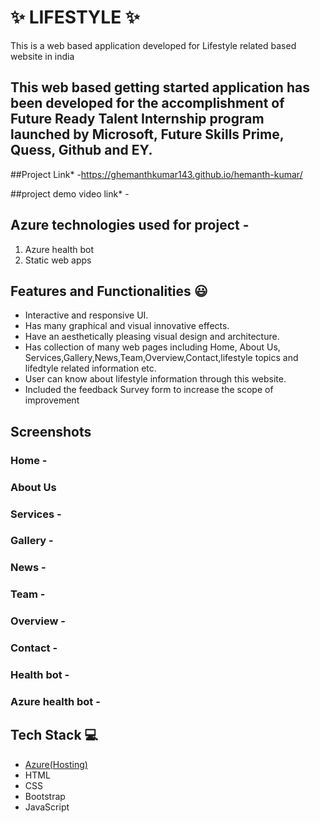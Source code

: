 # ✨ LIFESTYLE ✨ 

This is a web based application developed for Lifestyle related based website in india

## This web based getting started application has been developed for the accomplishment of Future Ready Talent Internship program launched by Microsoft, Future Skills Prime, Quess, Github and EY.


##Project Link* -https://ghemanthkumar143.github.io/hemanth-kumar/



##project demo video link* -



## Azure technologies used for project -
1. Azure health bot
2. Static web apps




## Features and Functionalities 😃

- Interactive and responsive UI.
- Has many graphical and visual innovative effects.
- Have an aesthetically pleasing visual design and architecture.
- Has collection of many web pages including Home, About Us, Services,Gallery,News,Team,Overview,Contact,lifestyle topics and lifedtyle related information etc.
- User can know about lifestyle information through this website.
- Included the feedback Survey form to increase the scope of improvement 

## Screenshots




### Home -





















### About Us 


























### Services -























### Gallery -





















### News -



























### Team -











### Overview -












### Contact -












### Health bot -















### Azure health bot -

































## Tech Stack 💻

- [Azure(Hosting)](https://azure.microsoft.com/en-in/features/azure-portal/)
- HTML
- CSS
- Bootstrap
- JavaScript
